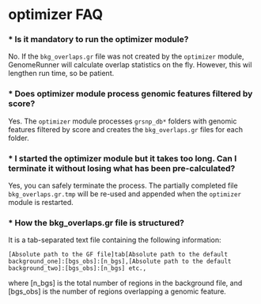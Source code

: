 

optimizer FAQ
========================================================

### * Is it mandatory to run the optimizer module?

No. If the `bkg_overlaps.gr` file was not created by the `optimizer` module, GenomeRunner will calculate overlap statistics on the fly. However, this wil lengthen run time, so be patient.

### * Does optimizer module process genomic features filtered by score?

Yes. The `optimizer` module processes `grsnp_db*` folders with genomic features filtered by score and creates the `bkg_overlaps.gr` files for each folder.

### * I started the optimizer module but it takes too long. Can I terminate it without losing what has been pre-calculated?

Yes, you can safely terminate the process. The partially completed file `bkg_overlaps.gr.tmp` will be re-used and appended when the `optimizer` module is restarted.

### * How the bkg_overlaps.gr file is structured?

It is a tab-separated text file containing the following information:
```
[Absolute path to the GF file]tab[Absolute path to the default background_one]:[bgs_obs]:[n_bgs],[Absolute path to the default background_two]:[bgs_obs]:[n_bgs] etc.,
```
where [n_bgs] is the total number of regions in the background file, and [bgs_obs] is the number of regions overlapping a genomic feature.
